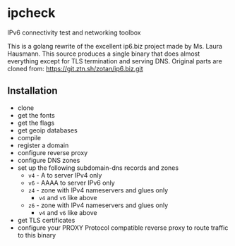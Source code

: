 # ipcheck

IPv6 connectivity test and networking toolbox

This is a golang rewrite of the excellent ip6.biz project made by Ms. Laura Hausmann. This source produces a single binary that does almost everything except for TLS termination and serving DNS. Original parts are cloned from: https://git.ztn.sh/zotan/ip6.biz.git

## Installation

- clone
- get the fonts
- get the flags
- get geoip databases
- compile
- register a domain
- configure reverse proxy
- configure DNS zones
- set up the following subdomain-dns records and zones
	+ `v4` - A to server IPv4 only
	+ `v6` - AAAA to server IPv6 only
	+ `z4` - zone with IPv4 nameservers and glues only
		* `v4` and `v6` like above
	+ `z6` - zone with IPv4 nameservers and glues only
		* `v4` and `v6` like above
- get TLS certificates
- configure your PROXY Protocol compatible reverse proxy to route traffic to this binary
